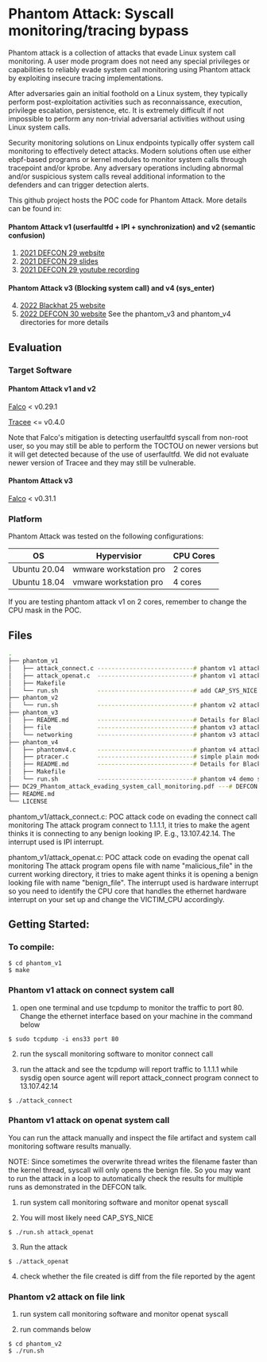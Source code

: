 # Phantom Attack: Syscall monitoring/tracing bypass  

Phantom attack is a collection of attacks that evade Linux system call
monitoring. A user mode program does not need any special privileges or
capabilities to reliably evade system call monitoring using Phantom attack by
exploiting insecure tracing implementations.

After adversaries gain an initial foothold on a Linux system, they typically
perform post-exploitation activities such as reconnaissance, execution,
privilege escalation, persistence, etc. It is extremely difficult if not
impossible to perform any non-trivial adversarial activities without using
Linux system calls.

Security monitoring solutions on Linux endpoints typically offer system call
monitoring to effectively detect attacks. Modern solutions often use either
ebpf-based programs or kernel modules to monitor system calls through
tracepoint and/or kprobe. Any adversary operations including abnormal and/or
suspicious system calls reveal additional information to the defenders and can
trigger detection alerts.

This github project hosts the POC code for Phantom Attack. More details can be
found in:

#### Phantom Attack v1 (userfaultfd + IPI + synchronization) and v2 (semantic confusion)
1. [2021 DEFCON 29 website](https://defcon.org/html/defcon-29/dc-29-speakers.html#guo) 
2. [2021 DEFCON 29 slides](Phantom_attack_evading_system_call_monitoring.pdf)
3. [2021 DEFCON 29 youtube recording](https://www.youtube.com/watch?v=yaAdM8pWKG8&ab_channel=DEFCONConference)

#### Phantom Attack v3 (Blocking system call) and v4 (sys_enter)
4. [2022 Blackhat 25 website](https://www.blackhat.com/us-22/briefings/schedule/index.html#trace-me-if-you-can-bypassing-linux-syscall-tracing-26427)
5. [2022 DEFCON 30 website](https://forum.defcon.org/node/241839)
See the phantom_v3 and phantom_v4 directories for more details

## Evaluation 

### Target Software

#### Phantom Attack v1 and v2
[Falco](https://github.com/falcosecurity/falco) < v0.29.1 

[Tracee](https://github.com/aquasecurity/tracee) <= v0.4.0 

Note that Falco's mitigation is detecting userfaultfd syscall from non-root user, so you may still be able to perform the TOCTOU on newer versions but it will get detected because of the use of userfaultfd. We did not evaluate newer version of Tracee and they may still be vulnerable.

#### Phantom Attack v3 
[Falco](https://github.com/falcosecurity/falco) < v0.31.1

### Platform
Phantom Attack was tested on the following configurations:

| OS                 | Hypervisior            | CPU Cores |
| -------------      | ---------------------- | ----------|
| Ubuntu 20.04       | wmware workstation pro | 2 cores   |
| Ubuntu 18.04       | vmware workstation pro | 4 cores   |

If you are testing phantom attack v1 on 2 cores, remember to change the CPU mask in the POC.

## Files 
```bash
.
├── phantom_v1 
│   ├── attack_connect.c ---------------------------# phantom v1 attack on connect
│   ├── attack_openat.c  ---------------------------# phantom v1 attack on openat
│   ├── Makefile 
│   └── run.sh           ---------------------------# add CAP_SYS_NICE for binary (e.g., openat)
├── phantom_v2
│   └── run.sh           ---------------------------# phantom v2 attack on file link
├── phantom_v3
│   ├── README.md        ---------------------------# Details for Blackhat 25/DEFCON 30 blocking sysall bypass
│   ├── file             ---------------------------# phantom v3 attack on file systems
│   └── networking       ---------------------------# phantom v3 attack on connect
├── phantom_v4
│   ├── phantomv4.c      ---------------------------# phantom v4 attack on creat
│   ├── ptracer.c        ---------------------------# simple plain mode ptracer
│   ├── README.md        ---------------------------# Details for Blackhat 25/DEFCON 30 sys_enter bypass
│   ├── Makefile         
│   └── run.sh           ---------------------------# phantom v4 demo script
├── DC29_Phantom_attack_evading_system_call_monitoring.pdf ---# DEFCON 29 slides
├── README.md
└── LICENSE
```

phantom_v1/attack_connect.c:
POC attack code on evading the connect call monitoring
The attack program connect to 1.1.1.1, it tries to make the agent thinks it is
connecting to any benign looking IP. E.g., 13.107.42.14. The interrupt used is IPI interrupt.

phantom_v1/attack_openat.c:
POC attack code on evading the openat call monitoring
The attack program opens file with name "malicious_file" in the current working
directory, it tries to make agent thinks it is opening a benign looking file with name "benign_file". 
The interrupt used is hardware interrupt so you need to identify the CPU core that handles the ethernet hardware interrupt on your set up and change the VICTIM_CPU accordingly.


## Getting Started:

### To compile:
```console
$ cd phantom_v1
$ make
```

### Phantom v1 attack on connect system call 

1. open one terminal and use tcpdump to monitor the traffic to port 80. Change the
   ethernet interface based on your machine in the command below

```console
$ sudo tcpdump -i ens33 port 80
```


2. run the syscall monitoring software to monitor connect call


3. run the attack and see the tcpdump will report traffic to 1.1.1.1 while
   sysdig open source agent will report attack_connect program connect to 13.107.42.14

```console
$ ./attack_connect
```


### Phantom v1 attack on openat system call 

You can run the attack manually and inspect the file artifact and
system call monitoring software results manually. 

NOTE: Since sometimes the overwrite thread writes the filename faster than the kernel thread, syscall will only opens the benign file. 
So you may want to run the attack in a loop to automatically check the results for multiple runs as demonstrated in the DEFCON talk.

1. run system call monitoring software and monitor openat syscall

2. You will most likely need CAP_SYS_NICE

```console
$ ./run.sh attack_openat
```

3. Run the attack
```console
$ ./attack_openat
```

4. check whether the file created is diff from the file reported by the agent

### Phantom v2 attack on file link

1. run system call monitoring software and monitor openat syscall

2. run commands below
```console
$ cd phantom_v2
$ ./run.sh
```
